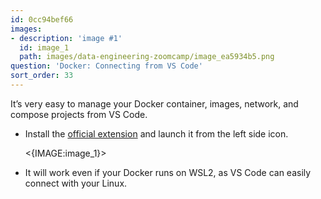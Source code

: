 ```yaml
---
id: 0cc94bef66
images:
- description: 'image #1'
  id: image_1
  path: images/data-engineering-zoomcamp/image_ea5934b5.png
question: 'Docker: Connecting from VS Code'
sort_order: 33
---
```


It’s very easy to manage your Docker container, images, network, and compose projects from VS Code.

- Install the [official extension](https://marketplace.visualstudio.com/items?itemName=ms-azuretools.vscode-docker) and launch it from the left side icon.

  <{IMAGE:image_1}>

- It will work even if your Docker runs on WSL2, as VS Code can easily connect with your Linux.